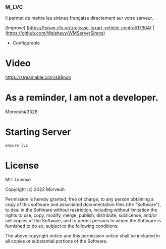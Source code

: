 ### M_LVC
Il permet de mettre les sirènes française directement sur votre serveur.

[Improve] 
(https://forum.cfx.re/t/release-luxart-vehicle-control/17304) | (https://github.com/Walsheyy/WMServerSirens)

- Configurable

# Video
https://streamable.com/s98pon

# As a reminder, I am not a developer.
Morveuh#3326

# Starting Server
```
ensure lvc
```
# License
MIT License

Copyright (c) 2022 Morveuh

Permission is hereby granted, free of charge, to any person obtaining a copy
of this software and associated documentation files (the "Software"), to deal
in the Software without restriction, including without limitation the rights
to use, copy, modify, merge, publish, distribute, sublicense, and/or sell
copies of the Software, and to permit persons to whom the Software is
furnished to do so, subject to the following conditions:

The above copyright notice and this permission notice shall be included in all
copies or substantial portions of the Software.

